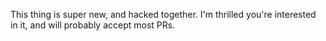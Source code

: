 This thing is super new, and hacked together. I'm thrilled you're interested in it, and will probably accept most PRs.
